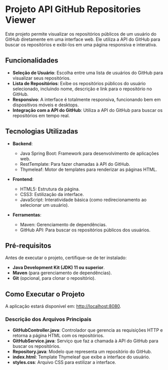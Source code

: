 # Projeto API GitHub Repositories Viewer

Este projeto permite visualizar os repositórios públicos de um usuário do GitHub diretamente em uma interface web.
Ele utiliza a API do GitHub para buscar os repositórios e exibi-los em uma página responsiva e interativa.

## Funcionalidades

- **Seleção de Usuário**: Escolha entre uma lista de usuários do GitHub para visualizar seus repositórios.
- **Lista de Repositórios**: Exibe os repositórios públicos do usuário selecionado, incluindo nome, descrição e link para o repositório no GitHub.
- **Responsivo**: A interface é totalmente responsiva, funcionando bem em dispositivos móveis e desktops.
- **Integração com a API do GitHub**: Utiliza a API do GitHub para buscar os repositórios em tempo real.

## Tecnologias Utilizadas

- **Backend**:
  - Java Spring Boot: Framework para desenvolvimento de aplicações web.
  - RestTemplate: Para fazer chamadas à API do GitHub.
  - Thymeleaf: Motor de templates para renderizar as páginas HTML.

- **Frontend**:
  - HTML5: Estrutura da página.
  - CSS3: Estilização da interface.
  - JavaScript: Interatividade básica (como redirecionamento ao selecionar um usuário).

- **Ferramentas**:
  - Maven: Gerenciamento de dependências.
  - GitHub API: Para buscar os repositórios públicos dos usuários.

## Pré-requisitos

Antes de executar o projeto, certifique-se de ter instalado:

- **Java Development Kit (JDK) 11 ou superior**.
- **Maven** (para gerenciamento de dependências).
- **Git** (opcional, para clonar o repositório).

## Como Executar o Projeto

A aplicação estará disponível em: [http://localhost:8080](http://localhost:8080).

### Descrição dos Arquivos Principais

- **GitHubController.java**: Controlador que gerencia as requisições HTTP e retorna a página HTML com os repositórios.
- **GitHubService.java**: Serviço que faz a chamada à API do GitHub para buscar os repositórios.
- **Repository.java**: Modelo que representa um repositório do GitHub.
- **index.html**: Template Thymeleaf que exibe a interface do usuário.
- **styles.css**: Arquivo CSS para estilizar a interface.
